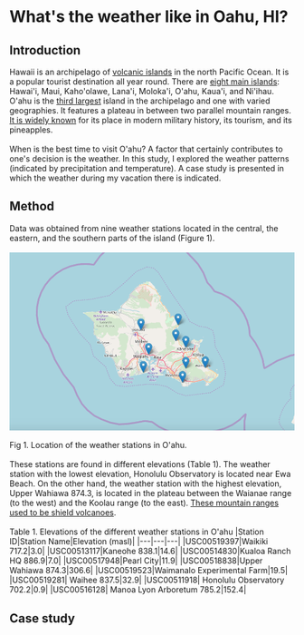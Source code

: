# What's the weather like in Oahu, HI?

## Introduction
Hawaii is an archipelago of [volcanic islands](https://oceanservice.noaa.gov/facts/hawaii.html) in the north Pacific Ocean. It is a popular tourist destination all year round. There are [eight main islands](https://en.wikipedia.org/wiki/List_of_islands_of_Hawaii): Hawai'i, Maui, Kaho'olawe, Lana'i, Moloka'i, O'ahu, Kaua'i, and Ni'ihau. O'ahu is the [third largest](https://traveltips.usatoday.com/8-large-islands-hawaii-108082.html) island in the archipelago and one with varied geographies. It features a plateau in between two parallel mountain ranges. [It is widely known](https://www.britannica.com/place/Oahu) for its place in modern military history, its tourism, and its pineapples. 
<br><br>
When is the best time to visit O'ahu? A factor that certainly contributes to one's decision is the weather. In this study, I explored the weather patterns (indicated by precipitation and temperature). A case study is presented in which the weather during my vacation there is indicated.
## Method
Data was obtained from nine weather stations located in the central, the eastern, and the southern parts of the island (Figure 1).
<br><br>
![map_markers](https://github.com/rochiecuevas/climate_analysis/blob/master/Images/map_markers.png)

Fig 1. Location of the weather stations in O'ahu.
<br><br>
These stations are found in different elevations (Table 1). The weather station with the lowest elevation, Honolulu Observatory is located near Ewa Beach. On the other hand, the weather station with the highest elevation, Upper Wahiawa 874.3, is located in the plateau between the Waianae range (to the west) and the Koolau range (to the east). [These mountain ranges used to be shield volcanoes](https://www.gohawaii.com/islands/oahu/travel-info/maps).
<br><br>
Table 1. Elevations of the different weather stations in O'ahu
|Station ID|Station Name|Elevation (masl)|
|---|---|---|
|USC00519397|Waikiki 717.2|3.0|
|USC00513117|Kaneohe 838.1|14.6|
|USC00514830|Kualoa Ranch HQ 886.9|7.0|
|USC00517948|Pearl City|11.9|
|USC00518838|Upper Wahiawa 874.3|306.6|
|USC00519523|Waimanalo Experimental Farm|19.5|
|USC00519281| Waihee 837.5|32.9|
|USC00511918| Honolulu Observatory 702.2|0.9|
|USC00516128| Manoa Lyon Arboretum 785.2|152.4|
## Case study

